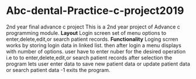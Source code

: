 # Abc-dental-Practice-c-project2019
2nd year final advance c project
This is a 2nd year project of Advance c programming module.
**Layout**
Login screen
set of menu options to enter,delete,edit,or search patient records.
**Functionality**
Loging scrren works by storing login data in linked list.
then after login a menu displays with number of options.
user have to enter nuber for the desired operation i.e to to enter,delete,edit,or search patient records
after selection the program lets user enter data to save new patient data or update patient data or search patient data
-1 exits the program.
